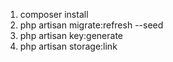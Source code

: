 

1. composer install
2. php artisan migrate:refresh --seed
3. php artisan key:generate
4. php artisan storage:link